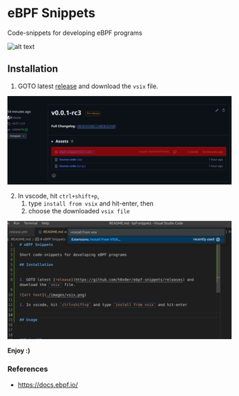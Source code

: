 # eBPF Snippets

Code-snippets for developing eBPF programs

![alt text](./media/usage.gif)


## Installation


1. GOTO latest [release](https://github.com/h0x0er/ebpf-snippets/releases) and download the `vsix` file.

![alt text](./media/release.png)

2. In vscode, hit `ctrl+shift+p`,
   1. type `install from vsix` and hit-enter, then
   2. choose the downloaded `vsix file`

![alt text](./media/install-vscode.png)

**Enjoy :)**



### References

- https://docs.ebpf.io/

